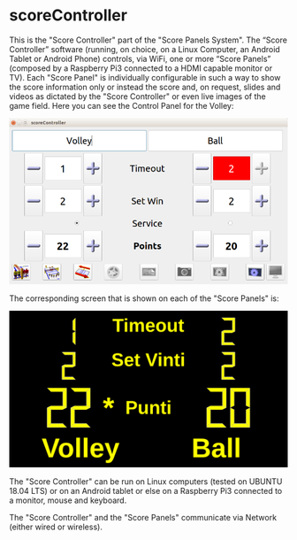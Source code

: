 # scoreController
This is the "Score Controller" part of the "Score Panels System".
The “Score Controller” software (running, on choice, on a Linux Computer, an Android Tablet or Android Phone)
controls, via WiFi, one or more “Score Panels” (composed by a Raspberry Pi3 connected to a HDMI capable monitor or TV).
Each "Score Panel" is individually configurable in such a way to show the score information only or instead the score
and, on request, slides and videos as dictated by the "Score Controller" or even live images of the game field.
Here you can see the Control Panel for the Volley:

![Volley Score Controller Panel](/images/ScoreController.png)

The corresponding screen that is shown on each of the "Score Panels" is:

![Volley Score Panel](/images/ScorePanel.png)

The "Score Controller" can be run on Linux computers (tested on UBUNTU 18.04 LTS) or on an Android tablet or else on a Raspberry Pi3 connected to a monitor, mouse and keyboard.

The "Score Controller" and the "Score Panels" communicate via Network (either wired or wireless).
